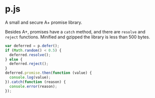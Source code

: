 # p.js

A small and secure A+ promise library.

Besides A+, promises have a `catch` method, and there are `resolve` and `reject`
functions. Minified and gzipped the library is less than 500 bytes.

```js
var deferred = p.defer();
if (Math.random() < 0.5) {
  deferred.resolve();
} else {
  deferred.reject();
}
deferred.promise.then(function (value) {
  console.log(value);
}).catch(function (reason) {
  console.error(reason);
});
```
